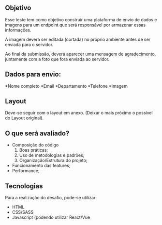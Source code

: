 ## Objetivo
Esse teste tem como objetivo construir uma plataforma de envio de dados e imagens para um endpoint que será responsável por armazenar essas informações.

A imagem deverá ser editada (cortada) no próprio ambiente antes de ser enviada para o servidor.

Ao final da submissão, deverá aparecer uma mensagem de agradecimento, juntamente com a foto que fora enviada ao servidor.


## Dados para envio:
*Nome completo
*Email
*Departamento
*Telefone
*Imagem


## Layout
Deve-se seguir com o layout em anexo. (Deixar o mais próximo o possível do Layout original).

## O que será avaliado?
* Composição do código
    1. Boas práticas;
    2. Uso de metodologias e padrões;
    3. Organização/Estrutura do projeto;
* Funcionamento das features;
* Performance;

## Tecnologias
Para a realização do desafio, pode-se utilizar:

- HTML
- CSS/SASS
- Javascript (podendo utilizar React/Vue